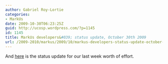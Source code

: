 ```yaml
---
author: Gabriel Roy-Lortie
categories:
- MarkUs
date: 2009-10-30T06:23:25Z
guid: http://ucosp.wordpress.com/?p=1145
id: 1145
title: MarkUs developers&#039; status update, October 30th 2009
url: /2009-2010/markus/2009/10/markus-developers-status-update-october-30th-2009/
---
```


And [here](http://blog.markusproject.org/?p=692) is the status update for our last week worth of effort.
